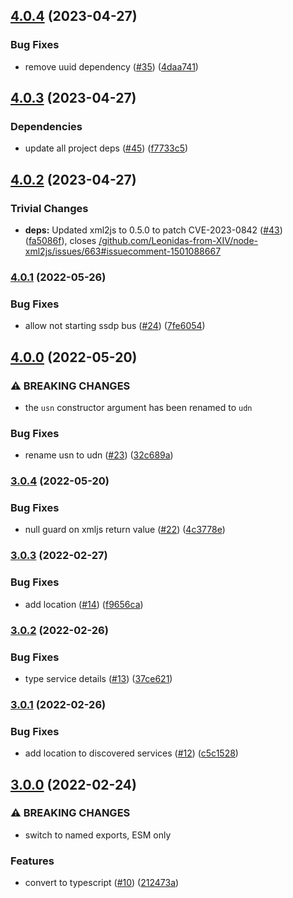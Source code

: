 ## [4.0.4](https://github.com/achingbrain/ssdp/compare/v4.0.3...v4.0.4) (2023-04-27)


### Bug Fixes

* remove uuid dependency ([#35](https://github.com/achingbrain/ssdp/issues/35)) ([4daa741](https://github.com/achingbrain/ssdp/commit/4daa7419654c15ea36ecca919e7ad2003dc5d61e))

## [4.0.3](https://github.com/achingbrain/ssdp/compare/v4.0.2...v4.0.3) (2023-04-27)


### Dependencies

* update all project deps ([#45](https://github.com/achingbrain/ssdp/issues/45)) ([f7733c5](https://github.com/achingbrain/ssdp/commit/f7733c59183cef248f0366aee430bf1d27bf295a))

## [4.0.2](https://github.com/achingbrain/ssdp/compare/v4.0.1...v4.0.2) (2023-04-27)


### Trivial Changes

* **deps:** Updated xml2js to 0.5.0 to patch CVE-2023-0842 ([#43](https://github.com/achingbrain/ssdp/issues/43)) ([fa5086f](https://github.com/achingbrain/ssdp/commit/fa5086fc7fe0fb55012c0e15ef18bfb54b54cf30)), closes [/github.com/Leonidas-from-XIV/node-xml2js/issues/663#issuecomment-1501088667](https://github.com/achingbrain//github.com/Leonidas-from-XIV/node-xml2js/issues/663/issues/issuecomment-1501088667)

### [4.0.1](https://github.com/achingbrain/ssdp/compare/v4.0.0...v4.0.1) (2022-05-26)


### Bug Fixes

* allow not starting ssdp bus ([#24](https://github.com/achingbrain/ssdp/issues/24)) ([7fe6054](https://github.com/achingbrain/ssdp/commit/7fe6054f4178fce7e8f6bfa88a305ea789ab125a))

## [4.0.0](https://github.com/achingbrain/ssdp/compare/v3.0.4...v4.0.0) (2022-05-20)


### ⚠ BREAKING CHANGES

* the `usn` constructor argument has been renamed to `udn`

### Bug Fixes

* rename usn to udn ([#23](https://github.com/achingbrain/ssdp/issues/23)) ([32c689a](https://github.com/achingbrain/ssdp/commit/32c689a0541ced5f7444edc7b28dcab84ede8f91))

### [3.0.4](https://github.com/achingbrain/ssdp/compare/v3.0.3...v3.0.4) (2022-05-20)


### Bug Fixes

* null guard on xmljs return value ([#22](https://github.com/achingbrain/ssdp/issues/22)) ([4c3778e](https://github.com/achingbrain/ssdp/commit/4c3778e3a29e25314fd808c9fb3161062aea2224))

### [3.0.3](https://github.com/achingbrain/ssdp/compare/v3.0.2...v3.0.3) (2022-02-27)


### Bug Fixes

* add location ([#14](https://github.com/achingbrain/ssdp/issues/14)) ([f9656ca](https://github.com/achingbrain/ssdp/commit/f9656ca91e72cd88cb9856b725e8ffb08dedfcb3))

### [3.0.2](https://github.com/achingbrain/ssdp/compare/v3.0.1...v3.0.2) (2022-02-26)


### Bug Fixes

* type service details ([#13](https://github.com/achingbrain/ssdp/issues/13)) ([37ce621](https://github.com/achingbrain/ssdp/commit/37ce621e7cb43c45594b9112480e85d50809f7aa))

### [3.0.1](https://github.com/achingbrain/ssdp/compare/v3.0.0...v3.0.1) (2022-02-26)


### Bug Fixes

* add location to discovered services ([#12](https://github.com/achingbrain/ssdp/issues/12)) ([c5c1528](https://github.com/achingbrain/ssdp/commit/c5c152858891d41f72ce719331d13d7d4aa780ae))

## [3.0.0](https://github.com/achingbrain/ssdp/compare/v2.1.2...v3.0.0) (2022-02-24)


### ⚠ BREAKING CHANGES

* switch to named exports, ESM only

### Features

* convert to typescript ([#10](https://github.com/achingbrain/ssdp/issues/10)) ([212473a](https://github.com/achingbrain/ssdp/commit/212473a3fb239514692fd8c5be713ec15c3453e8))
